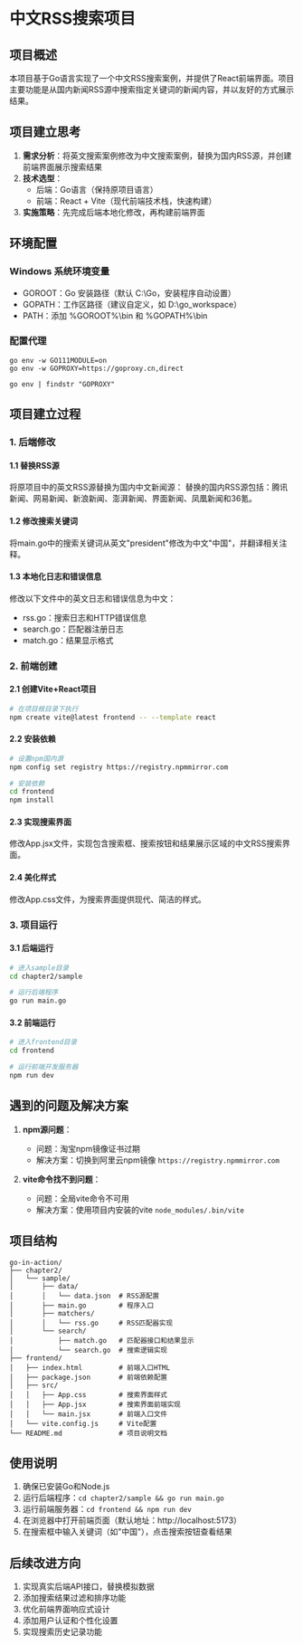 # 中文RSS搜索项目

## 项目概述

本项目基于Go语言实现了一个中文RSS搜索案例，并提供了React前端界面。项目主要功能是从国内新闻RSS源中搜索指定关键词的新闻内容，并以友好的方式展示结果。

## 项目建立思考

1. **需求分析**：将英文搜索案例修改为中文搜索案例，替换为国内RSS源，并创建前端界面展示搜索结果
2. **技术选型**：
   - 后端：Go语言（保持原项目语言）
   - 前端：React + Vite（现代前端技术栈，快速构建）
3. **实施策略**：先完成后端本地化修改，再构建前端界面

## 环境配置

### Windows 系统环境变量

- GOROOT：Go 安装路径（默认 C:\Go，安装程序自动设置）
- GOPATH：工作区路径（建议自定义，如 D:\go_workspace）
- PATH：添加 %GOROOT%\bin 和 %GOPATH%\bin

### 配置代理

```
go env -w GO111MODULE=on
go env -w GOPROXY=https://goproxy.cn,direct

go env | findstr "GOPROXY"
```

## 项目建立过程

### 1. 后端修改

#### 1.1 替换RSS源
将原项目中的英文RSS源替换为国内中文新闻源：
替换的国内RSS源包括：腾讯新闻、网易新闻、新浪新闻、澎湃新闻、界面新闻、凤凰新闻和36氪。

#### 1.2 修改搜索关键词
将main.go中的搜索关键词从英文"president"修改为中文"中国"，并翻译相关注释。

#### 1.3 本地化日志和错误信息
修改以下文件中的英文日志和错误信息为中文：
- rss.go：搜索日志和HTTP错误信息
- search.go：匹配器注册日志
- match.go：结果显示格式

### 2. 前端创建

#### 2.1 创建Vite+React项目
```bash
# 在项目根目录下执行
npm create vite@latest frontend -- --template react
```

#### 2.2 安装依赖
```bash
# 设置npm国内源
npm config set registry https://registry.npmmirror.com

# 安装依赖
cd frontend
npm install
```

#### 2.3 实现搜索界面
修改App.jsx文件，实现包含搜索框、搜索按钮和结果展示区域的中文RSS搜索界面。

#### 2.4 美化样式
修改App.css文件，为搜索界面提供现代、简洁的样式。

### 3. 项目运行

#### 3.1 后端运行
```bash
# 进入sample目录
cd chapter2/sample

# 运行后端程序
go run main.go
```

#### 3.2 前端运行
```bash
# 进入frontend目录
cd frontend

# 运行前端开发服务器
npm run dev
```

## 遇到的问题及解决方案

1. **npm源问题**：
   - 问题：淘宝npm镜像证书过期
   - 解决方案：切换到阿里云npm镜像 `https://registry.npmmirror.com`

2. **vite命令找不到问题**：
   - 问题：全局vite命令不可用
   - 解决方案：使用项目内安装的vite `node_modules/.bin/vite`

## 项目结构

```
go-in-action/
├── chapter2/
│   └── sample/
│       ├── data/
│       │   └── data.json  # RSS源配置
│       ├── main.go        # 程序入口
│       ├── matchers/
│       │   └── rss.go     # RSS匹配器实现
│       └── search/
│           ├── match.go   # 匹配器接口和结果显示
│           └── search.go  # 搜索逻辑实现
├── frontend/
│   ├── index.html         # 前端入口HTML
│   ├── package.json       # 前端依赖配置
│   ├── src/
│   │   ├── App.css        # 搜索界面样式
│   │   ├── App.jsx        # 搜索界面前端实现
│   │   └── main.jsx       # 前端入口文件
│   └── vite.config.js     # Vite配置
└── README.md              # 项目说明文档
```

## 使用说明

1. 确保已安装Go和Node.js
2. 运行后端程序：`cd chapter2/sample && go run main.go`
3. 运行前端服务器：`cd frontend && npm run dev`
4. 在浏览器中打开前端页面（默认地址：http://localhost:5173）
5. 在搜索框中输入关键词（如"中国"），点击搜索按钮查看结果

## 后续改进方向

1. 实现真实后端API接口，替换模拟数据
2. 添加搜索结果过滤和排序功能
3. 优化前端界面响应式设计
4. 添加用户认证和个性化设置
5. 实现搜索历史记录功能